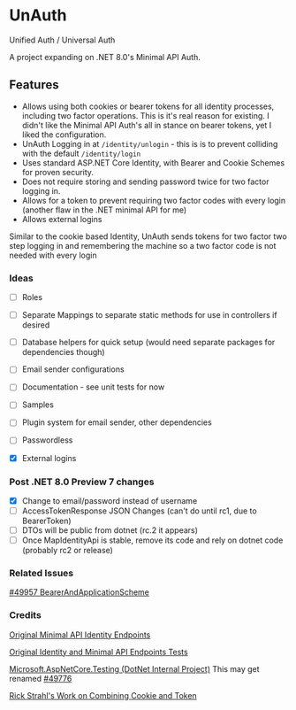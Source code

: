 # UnAuth
Unified Auth / Universal Auth

A project expanding on .NET 8.0's Minimal API Auth.

## Features
- Allows using both cookies or bearer tokens for all identity processes, including two factor operations. This is it's real reason for existing.  I didn't like the Minimal API Auth's all in stance on bearer tokens, yet I liked the configuration.
- UnAuth Logging in at `/identity/unlogin` - this is is to prevent colliding with the default `/identity/login`
- Uses standard ASP.NET Core Identity, with Bearer and Cookie Schemes for proven security.
- Does not require storing and sending password twice for two factor logging in.  
- Allows for a token to prevent requiring two factor codes with every login (another flaw in the .NET minimal API for me)
- Allows external logins

Similar to the cookie based Identity, UnAuth sends tokens for two factor two step logging in and remembering the machine so a two factor code is not needed with every login  

### Ideas
- [ ] Roles
- [ ] Separate Mappings to separate static methods for use in controllers if desired
- [ ] Database helpers for quick setup (would need separate packages for dependencies though)
- [ ] Email sender configurations
- [ ] Documentation - see unit tests for now
- [ ] Samples
- [ ] Plugin system for email sender, other dependencies
- [ ] Passwordless
- [X] External logins


### Post .NET 8.0 Preview 7 changes
- [X] Change to email/password instead of username 
- [ ] AccessTokenResponse JSON Changes (can't do until rc1, due to BearerToken)
- [ ] DTOs will be public from dotnet (rc.2 it appears)
- [ ] Once MapIdentityApi is stable, remove its code and rely on dotnet code (probably rc2 or release)

### Related Issues
[#49957 BearerAndApplicationScheme](https://github.com/dotnet/aspnetcore/issues/49957)


### Credits

[Original Minimal API Identity Endpoints](https://github.com/dotnet/aspnetcore/blob/main/src/Identity/Core/src/IdentityApiEndpointRouteBuilderExtensions.cs)

[Original Identity and Minimal API Endpoints Tests](https://github.com/dotnet/aspnetcore/tree/main/src/Identity/test/Identity.FunctionalTests)

[Microsoft.AspNetCore.Testing (DotNet Internal Project)](https://github.com/dotnet/aspnetcore/tree/main/src/Testing/src)
This may get renamed [#49776](https://github.com/dotnet/aspnetcore/issues/49776)

[Rick Strahl's Work on Combining Cookie and Token](https://weblog.west-wind.com/posts/2022/Mar/29/Combining-Bearer-Token-and-Cookie-Auth-in-ASPNET)



